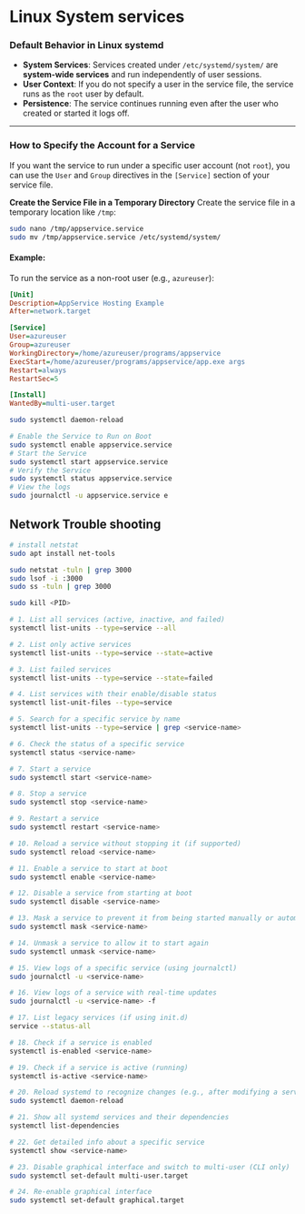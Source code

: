# Linux System services

### **Default Behavior in Linux systemd**

- **System Services**: Services created under `/etc/systemd/system/` are **system-wide services** and run independently of user sessions.
- **User Context**: If you do not specify a user in the service file, the service runs as the `root` user by default.
- **Persistence**: The service continues running even after the user who created or started it logs off.

---

### **How to Specify the Account for a Service**

If you want the service to run under a specific user account (not `root`), you can use the `User` and `Group` directives in the `[Service]` section of your service file.

**Create the Service File in a Temporary Directory**
Create the service file in a temporary location like `/tmp`:

```bash
sudo nano /tmp/appservice.service
sudo mv /tmp/appservice.service /etc/systemd/system/
```

#### Example:

To run the service as a non-root user (e.g., `azureuser`):

```ini
[Unit]
Description=AppService Hosting Example
After=network.target

[Service]
User=azureuser
Group=azureuser
WorkingDirectory=/home/azureuser/programs/appservice
ExecStart=/home/azureuser/programs/appservice/app.exe args
Restart=always
RestartSec=5

[Install]
WantedBy=multi-user.target

```

```bash
sudo systemctl daemon-reload

# Enable the Service to Run on Boot
sudo systemctl enable appservice.service
# Start the Service
sudo systemctl start appservice.service
# Verify the Service
sudo systemctl status appservice.service
# View the logs
sudo journalctl -u appservice.service e

```
## Network Trouble shooting
```bash
# install netstat
sudo apt install net-tools 

sudo netstat -tuln | grep 3000
sudo lsof -i :3000
sudo ss -tuln | grep 3000

sudo kill <PID>

```

```bash
# 1. List all services (active, inactive, and failed)
systemctl list-units --type=service --all

# 2. List only active services
systemctl list-units --type=service --state=active

# 3. List failed services
systemctl list-units --type=service --state=failed

# 4. List services with their enable/disable status
systemctl list-unit-files --type=service

# 5. Search for a specific service by name
systemctl list-units --type=service | grep <service-name>

# 6. Check the status of a specific service
systemctl status <service-name>

# 7. Start a service
sudo systemctl start <service-name>

# 8. Stop a service
sudo systemctl stop <service-name>

# 9. Restart a service
sudo systemctl restart <service-name>

# 10. Reload a service without stopping it (if supported)
sudo systemctl reload <service-name>

# 11. Enable a service to start at boot
sudo systemctl enable <service-name>

# 12. Disable a service from starting at boot
sudo systemctl disable <service-name>

# 13. Mask a service to prevent it from being started manually or automatically
sudo systemctl mask <service-name>

# 14. Unmask a service to allow it to start again
sudo systemctl unmask <service-name>

# 15. View logs of a specific service (using journalctl)
sudo journalctl -u <service-name>

# 16. View logs of a service with real-time updates
sudo journalctl -u <service-name> -f

# 17. List legacy services (if using init.d)
service --status-all

# 18. Check if a service is enabled
systemctl is-enabled <service-name>

# 19. Check if a service is active (running)
systemctl is-active <service-name>

# 20. Reload systemd to recognize changes (e.g., after modifying a service file)
sudo systemctl daemon-reload

# 21. Show all systemd services and their dependencies
systemctl list-dependencies

# 22. Get detailed info about a specific service
systemctl show <service-name>

# 23. Disable graphical interface and switch to multi-user (CLI only)
sudo systemctl set-default multi-user.target

# 24. Re-enable graphical interface
sudo systemctl set-default graphical.target

```
